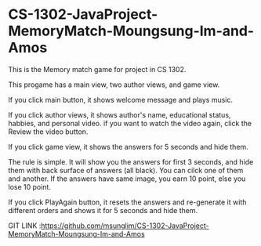 # CS-1302-JavaProject-MemoryMatch-Moungsung-Im-and-Amos
This is the Memory match game for project in CS 1302. 

This progame has a main view, two author views, and game view.

If you click main button, it shows welcome message and plays music.

If you click author views, it shows author's name, educational status, habbies, and personal video. if you want to watch the video again, click the Review the video button.

If you click game view, it shows the answers for 5 seconds and hide them. 

The rule is simple. It will show you the answers for first 3 seconds, and hide them with back surface of answers (all black). You can cilck one of them and another. If the answers have same image, you earn 10 point, else you lose 10 point. 

If you click PlayAgain button, it resets the answers and re-generate it with different orders and shows it for 5 seconds and hide them.

GIT LINK :https://github.com/msunglim/CS-1302-JavaProject-MemoryMatch-Moungsung-Im-and-Amos
